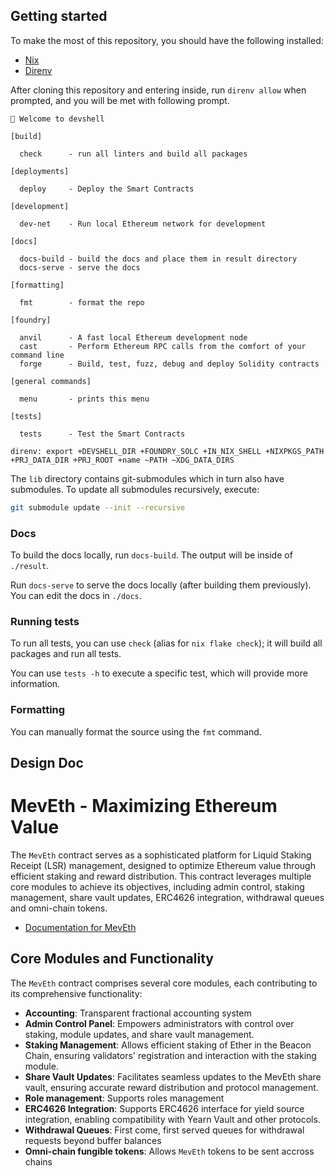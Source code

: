 ## Getting started

To make the most of this repository, you should have the following installed:

- [Nix](https://nixos.org/)
- [Direnv](https://direnv.net/)

After cloning this repository and entering inside, run `direnv allow` when prompted, and you will be met with following prompt.

```terminal
🔨 Welcome to devshell

[build]

  check      - run all linters and build all packages

[deployments]

  deploy     - Deploy the Smart Contracts

[development]

  dev-net    - Run local Ethereum network for development

[docs]

  docs-build - build the docs and place them in result directory
  docs-serve - serve the docs

[formatting]

  fmt        - format the repo

[foundry]

  anvil      - A fast local Ethereum development node
  cast       - Perform Ethereum RPC calls from the comfort of your command line
  forge      - Build, test, fuzz, debug and deploy Solidity contracts

[general commands]

  menu       - prints this menu

[tests]

  tests      - Test the Smart Contracts

direnv: export +DEVSHELL_DIR +FOUNDRY_SOLC +IN_NIX_SHELL +NIXPKGS_PATH +PRJ_DATA_DIR +PRJ_ROOT +name ~PATH ~XDG_DATA_DIRS
```

The `lib` directory contains git-submodules which in turn also have submodules.
To update all submodules recursively, execute:

```bash
git submodule update --init --recursive
```

### Docs

To build the docs locally, run `docs-build`. The output will be inside of `./result`.

Run `docs-serve` to serve the docs locally (after building them previously). You can edit the docs in `./docs`.

### Running tests

To run all tests, you can use `check` (alias for `nix flake check`); it will build all packages and run all tests.

You can use `tests -h` to execute a specific test, which will provide more information.

### Formatting

You can manually format the source using the `fmt` command.

## Design Doc

# MevEth - Maximizing Ethereum Value

The `MevEth` contract serves as a sophisticated platform for Liquid Staking Receipt (LSR) management, designed to optimize Ethereum value through efficient staking and reward distribution. This contract leverages multiple core modules to achieve its objectives, including admin control, staking management, share vault updates, ERC4626 integration, withdrawal queues and omni-chain tokens.

- [Documentation for MevEth](docs/index.md)

## Core Modules and Functionality

The `MevEth` contract comprises several core modules, each contributing to its comprehensive functionality:

- **Accounting**: Transparent fractional accounting system
- **Admin Control Panel**: Empowers administrators with control over staking, module updates, and share vault management.
- **Staking Management**: Allows efficient staking of Ether in the Beacon Chain, ensuring validators' registration and interaction with the staking module.
- **Share Vault Updates**: Facilitates seamless updates to the MevEth share vault, ensuring accurate reward distribution and protocol management.
- **Role management**: Supports roles management
- **ERC4626 Integration**: Supports ERC4626 interface for yield source integration, enabling compatibility with Yearn Vault and other protocols.
- **Withdrawal Queues**: First come, first served queues for withdrawal requests beyond buffer balances
- **Omni-chain fungible tokens**: Allows `MevEth` tokens to be sent accross chains
